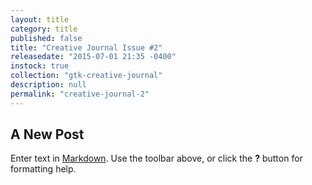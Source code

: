 ```yaml
---
layout: title
category: title
published: false
title: "Creative Journal Issue #2"
releasedate: "2015-07-01 21:35 -0400"
instock: true
collection: "gtk-creative-journal"
description: null
permalink: "creative-journal-2"
---
```


## A New Post

Enter text in [Markdown](http://daringfireball.net/projects/markdown/). Use the toolbar above, or click the **?** button for formatting help.
